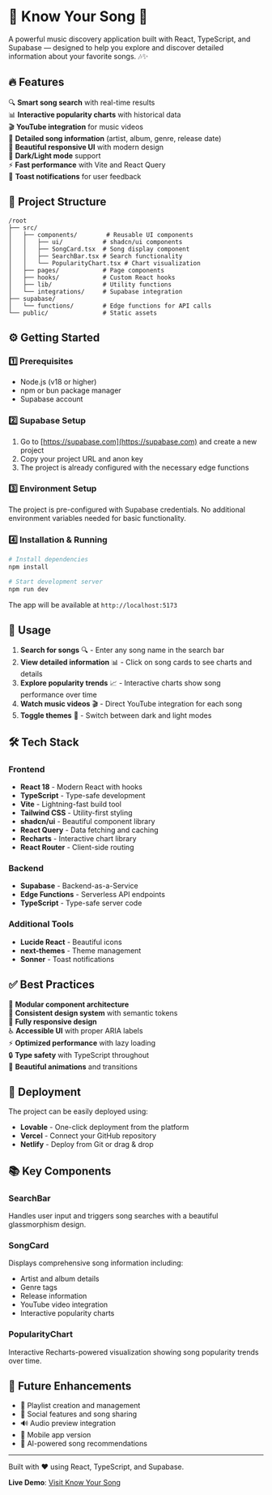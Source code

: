# 🎵 Know Your Song 🎤
A powerful music discovery application built with React, TypeScript, and Supabase — designed to help you explore and discover detailed information about your favorite songs. 🎶✨

## 🔥 Features
🔍 **Smart song search** with real-time results  
📊 **Interactive popularity charts** with historical data  
🎬 **YouTube integration** for music videos  
📝 **Detailed song information** (artist, album, genre, release date)  
🎯 **Beautiful responsive UI** with modern design  
🌙 **Dark/Light mode** support  
⚡ **Fast performance** with Vite and React Query  
🔔 **Toast notifications** for user feedback  

## 📁 Project Structure
```
/root
├── src/
│   ├── components/        # Reusable UI components
│   │   ├── ui/           # shadcn/ui components
│   │   ├── SongCard.tsx  # Song display component
│   │   ├── SearchBar.tsx # Search functionality
│   │   └── PopularityChart.tsx # Chart visualization
│   ├── pages/            # Page components
│   ├── hooks/            # Custom React hooks
│   ├── lib/              # Utility functions
│   └── integrations/     # Supabase integration
├── supabase/
│   └── functions/        # Edge functions for API calls
└── public/               # Static assets
```

## ⚙️ Getting Started

### 1️⃣ Prerequisites
- Node.js (v18 or higher)
- npm or bun package manager
- Supabase account

### 2️⃣ Supabase Setup
1. Go to [https://supabase.com](https://supabase.com) and create a new project
2. Copy your project URL and anon key
3. The project is already configured with the necessary edge functions

### 3️⃣ Environment Setup
The project is pre-configured with Supabase credentials. No additional environment variables needed for basic functionality.

### 4️⃣ Installation & Running

```bash
# Install dependencies
npm install

# Start development server
npm run dev
```

The app will be available at `http://localhost:5173`

## 🎯 Usage
1. **Search for songs** 🔍 - Enter any song name in the search bar
2. **View detailed information** 📊 - Click on song cards to see charts and details
3. **Explore popularity trends** 📈 - Interactive charts show song performance over time
4. **Watch music videos** 🎬 - Direct YouTube integration for each song
5. **Toggle themes** 🌙 - Switch between dark and light modes

## 🛠️ Tech Stack

### Frontend
- **React 18** - Modern React with hooks
- **TypeScript** - Type-safe development
- **Vite** - Lightning-fast build tool
- **Tailwind CSS** - Utility-first styling
- **shadcn/ui** - Beautiful component library
- **React Query** - Data fetching and caching
- **Recharts** - Interactive chart library
- **React Router** - Client-side routing

### Backend
- **Supabase** - Backend-as-a-Service
- **Edge Functions** - Serverless API endpoints
- **TypeScript** - Type-safe server code

### Additional Tools
- **Lucide React** - Beautiful icons
- **next-themes** - Theme management
- **Sonner** - Toast notifications

## ✅ Best Practices
🧩 **Modular component architecture**  
🎨 **Consistent design system** with semantic tokens  
📱 **Fully responsive design**  
♿ **Accessible UI** with proper ARIA labels  
⚡ **Optimized performance** with lazy loading  
🔒 **Type safety** with TypeScript throughout  
🌈 **Beautiful animations** and transitions  

## 🚀 Deployment
The project can be easily deployed using:
- **Lovable** - One-click deployment from the platform
- **Vercel** - Connect your GitHub repository
- **Netlify** - Deploy from Git or drag & drop

## 📚 Key Components

### SearchBar
Handles user input and triggers song searches with a beautiful glassmorphism design.

### SongCard
Displays comprehensive song information including:
- Artist and album details
- Genre tags
- Release information
- YouTube video integration
- Interactive popularity charts

### PopularityChart
Interactive Recharts-powered visualization showing song popularity trends over time.

## 🔮 Future Enhancements
- 🎵 Playlist creation and management
- 👥 Social features and song sharing
- 🔊 Audio preview integration
- 📱 Mobile app version
- 🤖 AI-powered song recommendations

---

Built with ❤️ using React, TypeScript, and Supabase.

**Live Demo**: [Visit Know Your Song](https://knowyoursong.lovable.app/)
